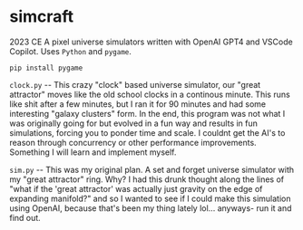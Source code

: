 # simcraft
2023 CE
A pixel universe simulators written with OpenAI GPT4 and VSCode Copilot. Uses `Python` and `pygame`.

```pip install pygame```

```clock.py``` -- This crazy "clock" based universe simulator, our "great attractor" moves like the old school clocks in a continous minute. This runs like shit after a few minutes, but I ran it for 90 minutes and had some interesting "galaxy clusters" form. In the end, this program was not what I was originally going for but evolved in a fun way and results in fun simulations, forcing you to ponder time and scale. I couldnt get the AI's to reason through concurrency or other performance improvements. Something I will learn and implement myself.

```sim.py``` -- This was my original plan. A set and forget universe simulator with my "great attractor" ring. Why? I had this drunk thought along the lines of "what if the 'great attractor' was actually just gravity on the edge of expanding manifold?" and so I wanted to see if I could make this simulation using OpenAI, because that's been my thing lately lol... anyways- run it and find out.
